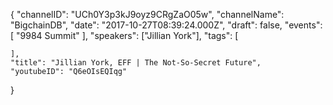 {
    "channelID": "UCh0Y3p3kJ9oyz9CRgZaO05w",
    "channelName": "BigchainDB",
    "date": "2017-10-27T08:39:24.000Z",
    "draft": false,
    "events": [
        "9984 Summit"
    ],
    "speakers": ["Jillian York"],
    "tags": [

    ],
    "title": "Jillian York, EFF | The Not-So-Secret Future",
    "youtubeID": "Q6eOIsEQIqg"
}
